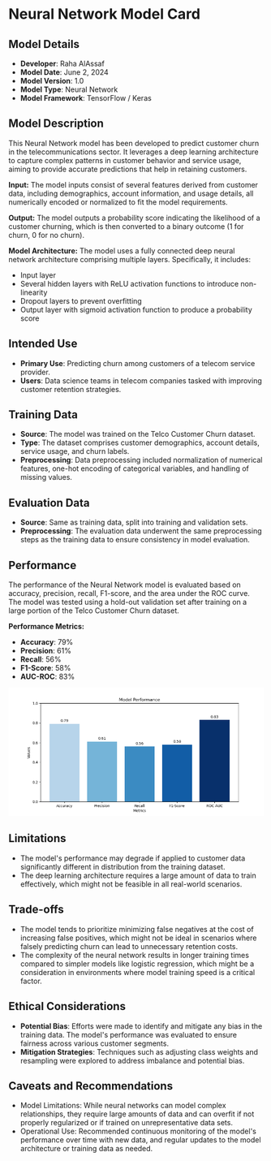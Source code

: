 # Neural Network Model Card

## Model Details
- **Developer**: Raha AlAssaf
- **Model Date**: June 2, 2024
- **Model Version**: 1.0
- **Model Type**: Neural Network
- **Model Framework**: TensorFlow / Keras

## Model Description
This Neural Network model has been developed to predict customer churn in the telecommunications sector. It leverages a deep learning architecture to capture complex patterns in customer behavior and service usage, aiming to provide accurate predictions that help in retaining customers.

**Input:** 
The model inputs consist of several features derived from customer data, including demographics, account information, and usage details, all numerically encoded or normalized to fit the model requirements.

**Output:** 
The model outputs a probability score indicating the likelihood of a customer churning, which is then converted to a binary outcome (1 for churn, 0 for no churn).

**Model Architecture:** 
The model uses a fully connected deep neural network architecture comprising multiple layers. Specifically, it includes:
- Input layer
- Several hidden layers with ReLU activation functions to introduce non-linearity
- Dropout layers to prevent overfitting
- Output layer with sigmoid activation function to produce a probability score

## Intended Use
- **Primary Use**: Predicting churn among customers of a telecom service provider.
- **Users**: Data science teams in telecom companies tasked with improving customer retention strategies.

## Training Data
- **Source**: The model was trained on the Telco Customer Churn dataset.
- **Type**: The dataset comprises customer demographics, account details, service usage, and churn labels.
- **Preprocessing**: Data preprocessing included normalization of numerical features, one-hot encoding of categorical variables, and handling of missing values.

## Evaluation Data
- **Source**: Same as training data, split into training and validation sets.
- **Preprocessing**: The evaluation data underwent the same preprocessing steps as the training data to ensure consistency in model evaluation.

## Performance
The performance of the Neural Network model is evaluated based on accuracy, precision, recall, F1-score, and the area under the ROC curve. The model was tested using a hold-out validation set after training on a large portion of the Telco Customer Churn dataset.

**Performance Metrics:**
- **Accuracy**: 79%
- **Precision**: 61%
- **Recall**: 56%
- **F1-Score**: 58%
- **AUC-ROC**: 83%

![Performance Graph](images/NN_performance_graph.png)

## Limitations
- The model's performance may degrade if applied to customer data significantly different in distribution from the training dataset.
- The deep learning architecture requires a large amount of data to train effectively, which might not be feasible in all real-world scenarios.

## Trade-offs
- The model tends to prioritize minimizing false negatives at the cost of increasing false positives, which might not be ideal in scenarios where falsely predicting churn can lead to unnecessary retention costs.
- The complexity of the neural network results in longer training times compared to simpler models like logistic regression, which might be a consideration in environments where model training speed is a critical factor.

## Ethical Considerations
- **Potential Bias**: Efforts were made to identify and mitigate any bias in the training data. The model's performance was evaluated to ensure fairness across various customer segments.
- **Mitigation Strategies**: Techniques such as adjusting class weights and resampling were explored to address imbalance and potential bias.

## Caveats and Recommendations
- Model Limitations: While neural networks can model complex relationships, they require large amounts of data and can overfit if not properly regularized or if trained on unrepresentative data sets.
- Operational Use: Recommended continuous monitoring of the model's performance over time with new data, and regular updates to the model architecture or training data as needed.





